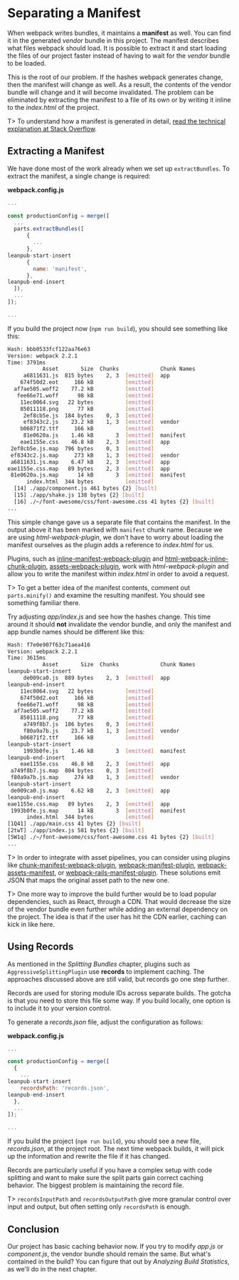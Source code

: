 # Separating a Manifest

When webpack writes bundles, it maintains a **manifest** as well. You can find it in the generated *vendor* bundle in this project. The manifest describes what files webpack should load. It is possible to extract it and start loading the files of our project faster instead of having to wait for the *vendor* bundle to be loaded.

This is the root of our problem. If the hashes webpack generates change, then the manifest will change as well. As a result, the contents of the vendor bundle will change and it will become invalidated. The problem can be eliminated by extracting the manifest to a file of its own or by writing it inline to the *index.html* of the project.

T> To understand how a manifest is generated in detail, [read the technical explanation at Stack Overflow](https://stackoverflow.com/questions/39548175/can-someone-explain-webpacks-commonschunkplugin/39600793).

## Extracting a Manifest

We have done most of the work already when we set up `extractBundles`. To extract the manifest, a single change is required:

**webpack.config.js**

```javascript
...

const productionConfig = merge([
  ...
  parts.extractBundles([
      {
        ...
      },
leanpub-start-insert
      {
        name: 'manifest',
      },
leanpub-end-insert
  ]),
  ...
]);

...
```

If you build the project now (`npm run build`), you should see something like this:

```bash
Hash: bbb0533fcf122aa76e63
Version: webpack 2.2.1
Time: 3791ms
           Asset       Size  Chunks             Chunk Names
     a6811631.js  815 bytes    2, 3  [emitted]  app
    674f50d2.eot     166 kB          [emitted]
  af7ae505.woff2    77.2 kB          [emitted]
   fee66e71.woff      98 kB          [emitted]
    11ec0064.svg   22 bytes          [emitted]
    85011118.png      77 kB          [emitted]
     2ef8cb5e.js  184 bytes    0, 3  [emitted]
     ef8343c2.js    23.2 kB    1, 3  [emitted]  vendor
    b06871f2.ttf     166 kB          [emitted]
     81e0620a.js    1.46 kB       3  [emitted]  manifest
    eae1155e.css    46.8 kB    2, 3  [emitted]  app
 2ef8cb5e.js.map  796 bytes    0, 3  [emitted]
 ef8343c2.js.map     273 kB    1, 3  [emitted]  vendor
 a6811631.js.map    6.47 kB    2, 3  [emitted]  app
eae1155e.css.map   89 bytes    2, 3  [emitted]  app
 81e0620a.js.map      14 kB       3  [emitted]  manifest
      index.html  344 bytes          [emitted]
  [14] ./app/component.js 461 bytes {2} [built]
  [15] ./app/shake.js 138 bytes {2} [built]
  [16] ./~/font-awesome/css/font-awesome.css 41 bytes {2} [built]
...
```

This simple change gave us a separate file that contains the manifest. In the output above it has been marked with `manifest` chunk name. Because we are using *html-webpack-plugin*, we don't have to worry about loading the manifest ourselves as the plugin adds a reference to *index.html* for us.

Plugins, such as [inline-manifest-webpack-plugin](https://www.npmjs.com/package/inline-manifest-webpack-plugin) and [html-webpack-inline-chunk-plugin](https://www.npmjs.com/package/html-webpack-inline-chunk-plugin), [assets-webpack-plugin](https://www.npmjs.com/package/assets-webpack-plugin), work with *html-webpack-plugin* and allow you to write the manifest within *index.html* in order to avoid a request.

T> To get a better idea of the manifest contents, comment out `parts.minify()` and examine the resulting manifest. You should see something familiar there.

Try adjusting *app/index.js* and see how the hashes change. This time around it should **not** invalidate the vendor bundle, and only the manifest and app bundle names should be different like this:

```bash
Hash: f7e0e907f63c71aea416
Version: webpack 2.2.1
Time: 3615ms
           Asset       Size  Chunks             Chunk Names
leanpub-start-insert
     de009ca0.js  889 bytes    2, 3  [emitted]  app
leanpub-end-insert
    11ec0064.svg   22 bytes          [emitted]
    674f50d2.eot     166 kB          [emitted]
   fee66e71.woff      98 kB          [emitted]
  af7ae505.woff2    77.2 kB          [emitted]
    85011118.png      77 kB          [emitted]
     a749f8b7.js  186 bytes    0, 3  [emitted]
     f80a9a7b.js    23.7 kB    1, 3  [emitted]  vendor
    b06871f2.ttf     166 kB          [emitted]
leanpub-start-insert
     1993b0fe.js    1.46 kB       3  [emitted]  manifest
leanpub-end-insert
    eae1155e.css    46.8 kB    2, 3  [emitted]  app
 a749f8b7.js.map  804 bytes    0, 3  [emitted]
 f80a9a7b.js.map     274 kB    1, 3  [emitted]  vendor
leanpub-start-insert
 de009ca0.js.map    6.62 kB    2, 3  [emitted]  app
leanpub-end-insert
eae1155e.css.map   89 bytes    2, 3  [emitted]  app
 1993b0fe.js.map      14 kB       3  [emitted]  manifest
      index.html  344 bytes          [emitted]
[1Q41] ./app/main.css 41 bytes {2} [built]
[2twT] ./app/index.js 581 bytes {2} [built]
[5W1q] ./~/font-awesome/css/font-awesome.css 41 bytes {2} [built]
...
```

T> In order to integrate with asset pipelines, you can consider using plugins like [chunk-manifest-webpack-plugin](https://www.npmjs.com/package/chunk-manifest-webpack-plugin), [webpack-manifest-plugin](https://www.npmjs.com/package/webpack-manifest-plugin), [webpack-assets-manifest](https://www.npmjs.com/package/webpack-assets-manifest), or [webpack-rails-manifest-plugin](https://www.npmjs.com/package/webpack-rails-manifest-plugin). These solutions emit JSON that maps the original asset path to the new one.

T> One more way to improve the build further would be to load popular dependencies, such as React, through a CDN. That would decrease the size of the vendor bundle even further while adding an external dependency on the project. The idea is that if the user has hit the CDN earlier, caching can kick in like here.

## Using Records

As mentioned in the *Splitting Bundles* chapter, plugins such as `AggressiveSplittingPlugin` use **records** to implement caching. The approaches discussed above are still valid, but records go one step further.

Records are used for storing module IDs across separate builds. The gotcha is that you need to store this file some way. If you build locally, one option is to include it to your version control.

To generate a *records.json* file, adjust the configuration as follows:

**webpack.config.js**

```javascript
...

const productionConfig = merge([
  {
    ...
leanpub-start-insert
    recordsPath: 'records.json',
leanpub-end-insert
  },
  ...
]);

...
```

If you build the project (`npm run build`), you should see a new file, *records.json*, at the project root. The next time webpack builds, it will pick up the information and rewrite the file if it has changed.

Records are particularly useful if you have a complex setup with code splitting and want to make sure the split parts gain correct caching behavior. The biggest problem is maintaining the record file.

T> `recordsInputPath` and `recordsOutputPath` give more granular control over input and output, but often setting only `recordsPath` is enough.

## Conclusion

Our project has basic caching behavior now. If you try to modify *app.js* or *component.js*, the vendor bundle should remain the same. But what's contained in the build? You can figure that out by *Analyzing Build Statistics*, as we'll do in the next chapter.
